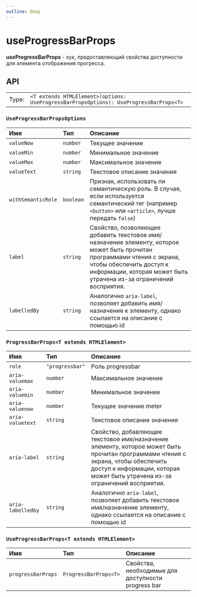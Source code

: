 ```yaml
---
outline: deep
---
```


# useProgressBarProps

**useProgressBarProps** - хук, предоставляющий свойства доступности для элемента отображения прогресса.

## API

|       |                                                                                        |
| ----: |:---------------------------------------------------------------------------------------|
| Type: | `<T extends HTMLElement>(options: UseProgressBarPropsOptions): UseProgressBarProps<T>` |

### `UseProgressBarPropsOptions`

| Имя               | Тип      | Описание                                                                                                                                                                                                                   |
|:-------------------|:-----------|:---------------------------------------------------------------------------------------------------------------------------------------------------------------------------------------------------------------------------|
| `valueNow`  | `number`   | Текущее значение                                                                                                                                                                                                           | 
| `valueMin`  | `number`   | Минимальное значение                                                                                                                                                                                                       | 
| `valueMax`  | `number`   | Максимальное значение                                                                                                                                                                                                      | 
| `valueText`  | `string`   | Текстовое описание значения                                                                                                                                                                                                | 
| `withSemanticRole`  | `boolean`   | Признак, использовать ли семантическую роль. В случае, если используется семантический тег (например `<button>` или `<article>`, лучше передать `false`)                                                                   | 
| `label`  | `string`   | Свойство, позволяющее добавить текстовое имя/назначение элементу, которое может быть прочитан программами чтения с экрана, чтобы обеспечить доступ к информации, которая может быть утрачена из-за ограничений восприятия. | 
| `labelledBy`  | `string`   | Аналогично `aria-label`, позволяет добавить имя/назначение к элементу, однако ссылается на описание с помощью id                                                                                                           | 

### `ProgressBarProps<T extends HTMLElement>`

| Имя               | Тип      | Описание    |
|:-------------------|:-----------|:-----------|
| `role`  | `"progressbar"`   | Роль progressbar  | 
| `aria-valuemax`  | `number`   | Максимальное значение  | 
| `aria-valuemin`  | `number`   | Минимальное значение  | 
| `aria-valuenow`  | `number`   | Текущее значение meter  | 
| `aria-valuetext`  | `string`   | Текстовое описание значения  | 
| `aria-label`  | `string`   | Свойство, добавляющее текстовое имя/назначение элементу, которое может быть прочитан программами чтения с экрана, чтобы обеспечить доступ к информации, которая может быть утрачена из-за ограничений восприятия.  | 
| `aria-labelledby`  | `string`   | Аналогично `aria-label`, позволяет добавить текстовое имя/назначение элементу, однако ссылается на описание с помощью id  | 

### `UseProgressBarProps<T extends HTMLElement>`

| Имя               | Тип      | Описание    |
|:-------------------|:-----------|:-----------|
| `progressBarProps`  | `ProgressBarProps<T>`   | Свойства, необходимые для доступности progress bar  | 
